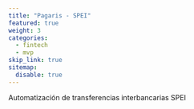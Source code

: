 ```yaml
---
title: "Pagaris - SPEI"
featured: true
weight: 3
categories:
  - fintech
  - mvp
skip_link: true
sitemap:
  disable: true
---
```


Automatización de transferencias interbancarias SPEI
<!--more-->
